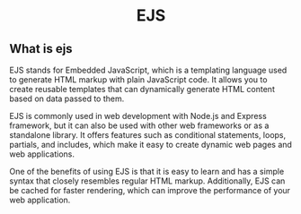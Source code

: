 <h1 align=center>EJS</h1>

## What is ejs
EJS stands for Embedded JavaScript, which is a templating language used to generate HTML markup with plain JavaScript code. It allows you to create reusable templates that can dynamically generate HTML content based on data passed to them.

EJS is commonly used in web development with Node.js and Express framework, but it can also be used with other web frameworks or as a standalone library. It offers features such as conditional statements, loops, partials, and includes, which make it easy to create dynamic web pages and web applications.

One of the benefits of using EJS is that it is easy to learn and has a simple syntax that closely resembles regular HTML markup. Additionally, EJS  can be cached for faster rendering, which can improve the performance of your web application.



